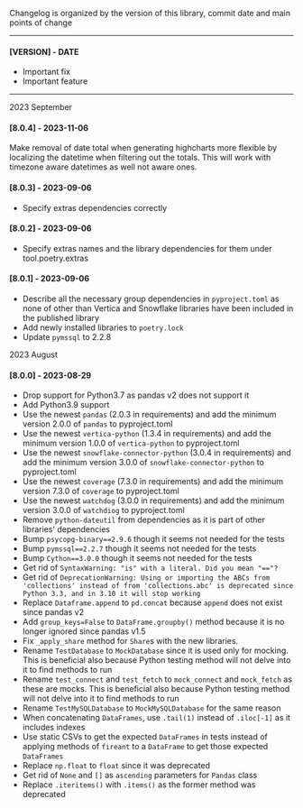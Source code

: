 Changelog is organized by the version of this library, commit date and main points of change

-----
#### [VERSION] - DATE
- Important fix
- Important feature
-----

2023 September

#### [8.0.4] - 2023-11-06
Make removal of date total when generating highcharts more flexible by localizing the datetime when filtering out the totals. This will work with timezone aware datetimes as well not aware ones. 

#### [8.0.3] - 2023-09-06
- Specify extras dependencies correctly

#### [8.0.2] - 2023-09-06
- Specify extras names and the library dependencies for them under tool.poetry.extras

#### [8.0.1] - 2023-09-06
- Describe all the necessary group dependencies in `pyproject.toml` as none of other than Vertica and Snowflake libraries have been included in the published library
- Add newly installed libraries to `poetry.lock`
- Update `pymssql` to 2.2.8

2023 August

#### [8.0.0] - 2023-08-29
- Drop support for Python3.7 as pandas v2 does not support it
- Add Python3.9 support
- Use the newest `pandas` (2.0.3 in requirements) and add the minimum version 2.0.0 of `pandas` to pyproject.toml
- Use the newest `vertica-python` (1.3.4 in requirements) and add the minimum version 1.0.0 of `vertica-python`  to pyproject.toml
- Use the newest `snowflake-connector-python` (3.0.4 in requirements) and add the minimum version 3.0.0 of `snowflake-connector-python` to pyproject.toml
- Use the newest `coverage` (7.3.0 in requirements) and add the minimum version 7.3.0 of `coverage` to pyproject.toml
- Use the newest `watchdog` (3.0.0 in requirements) and add the minimum version 3.0.0 of `watchdiog` to pyproject.toml
- Remove `python-dateutil` from dependencies as it is part of other libraries' dependencies
- Bump `psycopg-binary==2.9.6` though it seems not needed for the tests
- Bump `pymssql==2.2.7` though it seems not needed for the tests
- Bump `Cython==3.0.0` though it seems not needed for the tests
- Get rid of `SyntaxWarning: "is" with a literal. Did you mean "=="?`
- Get rid of `DeprecationWarning: Using or importing the ABCs from 'collections' instead of from 'collections.abc' is deprecated since Python 3.3, and in 3.10 it will stop working`
- Replace `Dataframe.append` to `pd.concat` because `append` does not exist since pandas v2
- Add `group_keys=False` to `DataFrame.groupby()` method because it is no longer ignored since pandas v1.5
- Fix `_apply_share` method for `Share`s with the new libraries.
- Rename `TestDatabase` to `MockDatabase` since it is used only for mocking. This is beneficial also because Python testing method will not delve into it to find methods to run
- Rename `test_connect` and `test_fetch` to `mock_connect` and `mock_fetch` as these are mocks. This is beneficial also because Python testing method will not delve into it to find methods to run
- Rename `TestMySQLDatabase` to `MockMySQLDatabase` for the same reason
- When concatenating `DataFrames`, use `.tail(1)` instead of `.iloc[-1]` as it includes indexes
- Use static CSVs to get the expected `DataFrames` in tests instead of applying methods of `fireant` to a `DataFrame` to get those expected `DataFrames`
- Replace `np.float` to `float` since it was deprecated
- Get rid of `None` and `[]` as `ascending` parameters for `Pandas` class
- Replace `.iteritems()` with `.items()` as the former method was deprecated
